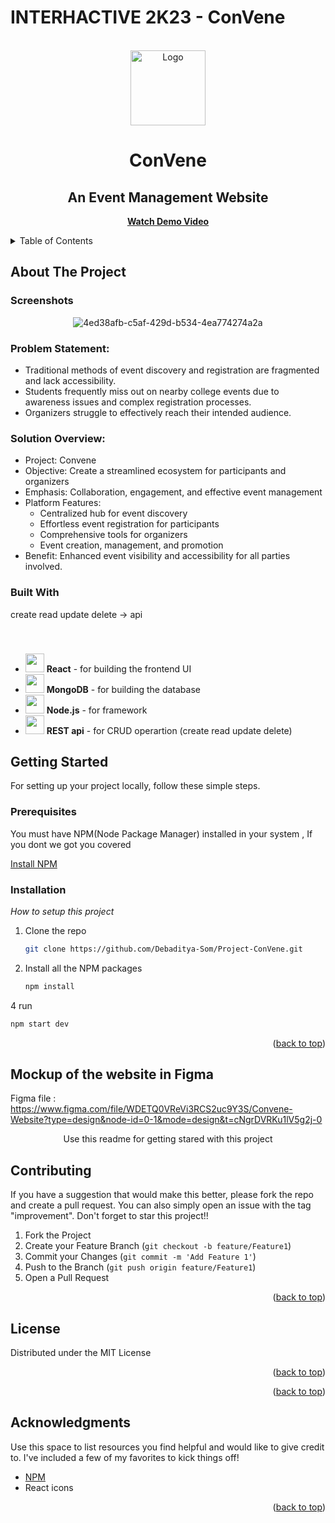 # INTERHACTIVE 2K23 - ConVene
  <!-- PROJECT LOGO -->
<br />
<div align="center">
  <a href="https://github.com/Debaditya-Som/ConVene/">
    <img src="https://github.com/Debaditya-Som/ConVene/assets/76967222/91276164-34c8-4e87-8fd7-6f462a206b0c" alt="Logo" width="120" height="120">
  </a>

  # ConVene
  ## An Event Management Website
  <b><a align="center" href="">Watch Demo Video</a></b>
  <br/>
</div>
  <!-- TABLE OF CONTENTS -->
<details>
  <summary>Table of Contents</summary>
  <ol>
    <li>
      <a href="#about-the-project">About The Project</a>
      <ul>
        <li><a href="#built-with">Built With</a></li>
      </ul>
    </li>
    <li>
      <a href="#getting-started">Getting Started</a>
      <ul>
        <li><a href="#prerequisites">Prerequisites</a></li>
        <li><a href="#installation">Installation</a></li>
      </ul>
    </li>
    <li><a href="#usage">Usage</a></li>
    <li><a href="#roadmap">Roadmap</a></li>
    <li><a href="#contributing">Contributing</a></li>
    <li><a href="#license">License</a></li>
    <li><a href="#contact">Contact</a></li>
    <li><a href="#acknowledgments">Acknowledgments</a></li>
  </ol>
</details>

<!-- ABOUT THE PROJECT -->
## About The Project
### Screenshots
<div align="center">

![4ed38afb-c5af-429d-b534-4ea774274a2a](https://github.com/Debaditya-Som/Project-ConVene/assets/121785700/d6a0f466-5652-4f34-949a-52ccbe62b304)

<!-- ![ec53ed6a-5859-4264-8fb5-ebc2bdd22372](https://github.com/Debaditya-Som/Project-ConVene/assets/121785700/65a3bd7b-2b51-4cec-a7e8-216d13dba7a5) -->


</div>

### Problem Statement:
- Traditional methods of event discovery and registration are fragmented and lack accessibility.
- Students frequently miss out on nearby college events due to awareness issues and complex registration processes.
- Organizers struggle to effectively reach their intended audience.

### Solution Overview:
- Project: Convene
- Objective: Create a streamlined ecosystem for participants and organizers
- Emphasis: Collaboration, engagement, and effective event management
- Platform Features:
  - Centralized hub for event discovery
  - Effortless event registration for participants
  - Comprehensive tools for organizers
  - Event creation, management, and promotion
- Benefit: Enhanced event visibility and accessibility for all parties involved.


### Built With

create read update delete -> api 
- <img src = "https://user-images.githubusercontent.com/25181517/183897015-94a058a6-b86e-4e42-a37f-bf92061753e5.png" style="margin-top: 40px" height=30px width=30px >  **React** - for building the frontend UI <br>
-  <img src = "https://github.com/Debaditya-Som/Project-ConVene/assets/121785700/246f7cfb-941e-4ac5-9109-334bf09fcfae" height=30px width=30px>  **MongoDB** - for building the database <br>
-  <img src = "https://github.com/Debaditya-Som/Project-ConVene/assets/121785700/7ef5e7e1-4ee6-49db-a75f-59f021948c45" height=30px width=30px>  **Node.js** - for framework  <br>
-  <img src = "https://github.com/Debaditya-Som/Project-ConVene/assets/121785700/ebb8be9c-01b6-4142-984a-132560af022a" height=30px width=30px>  **REST api** - for CRUD operartion (create read update delete)   <br>

<!-- GETTING STARTED -->
## Getting Started
For setting up your project locally, follow these simple steps.

### Prerequisites
You must have NPM(Node Package Manager) installed  in your system , If you dont we got you covered  

  
  [Install NPM](https://phoenixnap.com/kb/install-node-js-npm-on-windows)
 

### Installation

_How to setup this project_

1. Clone the repo
   ```sh
   git clone https://github.com/Debaditya-Som/Project-ConVene.git
   ```
3. Install all the NPM packages
   ```sh
   npm install
   ```
4 run 
  ```sh
  npm start dev
   ```
<p align="right">(<a href="#readme-top">back to top</a>)</p>



  ## Mockup of the website in Figma

  Figma file :   https://www.figma.com/file/WDETQ0VReVi3RCS2uc9Y3S/Convene-Website?type=design&node-id=0-1&mode=design&t=cNgrDVRKu1lV5g2j-0

  <p align="center">
    Use this readme for getting stared with this project
    <br />

  </p>

<!-- CONTRIBUTING -->
## Contributing


If you have a suggestion that would make this better, please fork the repo and create a pull request. You can also simply open an issue with the tag "improvement".
Don't forget to star this project!! 

1. Fork the Project
2. Create your Feature Branch (`git checkout -b feature/Feature1`)
3. Commit your Changes (`git commit -m 'Add Feature 1'`)
4. Push to the Branch (`git push origin feature/Feature1`)
5. Open a Pull Request

<p align="right">(<a href="#readme-top">back to top</a>)</p>



<!-- LICENSE -->
## License

Distributed under the MIT License

<p align="right">(<a href="#readme-top">back to top</a>)</p>




<p align="right">(<a href="#readme-top">back to top</a>)</p>



<!-- ACKNOWLEDGMENTS -->
## Acknowledgments

Use this space to list resources you find helpful and would like to give credit to. I've included a few of my favorites to kick things off!


* [NPM](https://www.npmjs.com/)
* React icons

<p align="right">(<a href="#readme-top">back to top</a>)</p>


